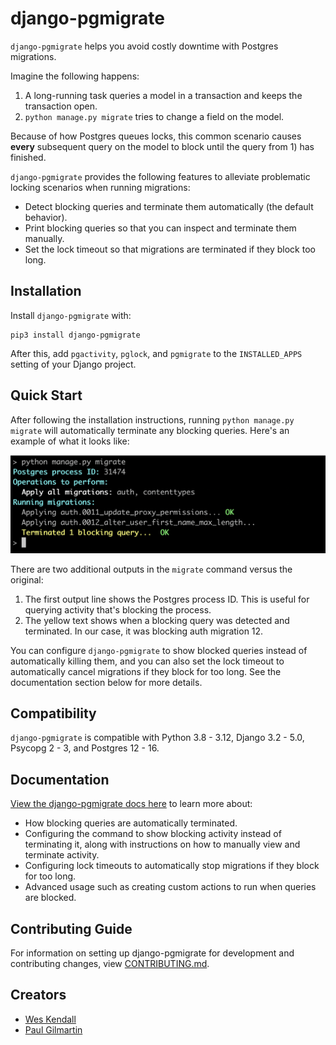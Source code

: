 # django-pgmigrate

`django-pgmigrate` helps you avoid costly downtime with Postgres migrations.

Imagine the following happens:

1. A long-running task queries a model in a transaction and keeps the transaction open.
2. `python manage.py migrate` tries to change a field on the model.

Because of how Postgres queues locks, this common scenario causes **every** subsequent query on the model to block until the query from 1) has finished.

`django-pgmigrate` provides the following features to alleviate problematic locking scenarios when running migrations:

* Detect blocking queries and terminate them automatically (the default behavior).
* Print blocking queries so that you can inspect and terminate them manually.
* Set the lock timeout so that migrations are terminated if they block too long.

## Installation

Install `django-pgmigrate` with:

    pip3 install django-pgmigrate

After this, add `pgactivity`, `pglock`, and `pgmigrate` to the `INSTALLED_APPS` setting of your Django project.

## Quick Start

After following the installation instructions, running `python manage.py migrate` will automatically terminate any blocking queries. Here's an example of what it looks like:

![Terminate Blocking](docs/static/terminate_blocking.png)

There are two additional outputs in the `migrate` command versus the original:

1. The first output line shows the Postgres process ID. This is useful for querying activity that's blocking the process.
2. The yellow text shows when a blocking query was detected and terminated. In our case, it was blocking auth migration 12.

You can configure `django-pgmigrate` to show blocked queries instead of automatically killing them, and you can also set the lock timeout to automatically cancel migrations if they block for too long. See the documentation section below for more details.

## Compatibility

`django-pgmigrate` is compatible with Python 3.8 - 3.12, Django 3.2 - 5.0, Psycopg 2 - 3, and Postgres 12 - 16.

## Documentation

[View the django-pgmigrate docs here](https://django-pgmigrate.readthedocs.io) to learn more about:

* How blocking queries are automatically terminated.
* Configuring the command to show blocking activity instead of terminating it, along with instructions on how to manually view and terminate activity.
* Configuring lock timeouts to automatically stop migrations if they block for too long.
* Advanced usage such as creating custom actions to run when queries are blocked.

## Contributing Guide

For information on setting up django-pgmigrate for development and contributing changes, view [CONTRIBUTING.md](CONTRIBUTING.md).

## Creators

- [Wes Kendall](https://github.com/wesleykendall)
- [Paul Gilmartin](https://github.com/PaulGilmartin)
